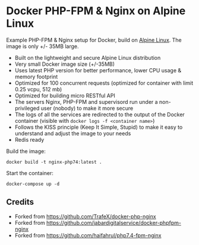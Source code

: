 # Docker PHP-FPM & Nginx on Alpine Linux

Example PHP-FPM & Nginx setup for Docker, build on [Alpine Linux](http://www.alpinelinux.org/).
The image is only +/- 35MB large.

* Built on the lightweight and secure Alpine Linux distribution
* Very small Docker image size (+/-35MB)
* Uses latest PHP version for better performance, lower CPU usage & memory footprint
* Optimized for 100 concurrent requests (optimized for container with limit 0.25 vcpu, 512 mb)
* Optimized for building micro RESTful API
* The servers Nginx, PHP-FPM and supervisord run under a non-privileged user (nobody) to make it more secure
* The logs of all the services are redirected to the output of the Docker container (visible with `docker logs -f <container name>`)
* Follows the KISS principle (Keep It Simple, Stupid) to make it easy to understand and adjust the image to your needs
* Redis ready


Build the image:
```
docker build -t nginx-php74:latest .
```

Start the container:
```
docker-compose up -d
```


## Credits
- Forked from https://github.com/TrafeX/docker-php-nginx
- Forked from https://github.com/jabardigitalservice/docker-phpfpm-nginx
- Forked from https://github.com/haifahrul/php7.4-fpm-nginx
